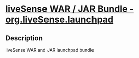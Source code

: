 # [liveSense WAR / JAR Bundle - org.liveSense.launchpad](http://github.com/liveSense/org.liveSense.launchpad)

## Description
liveSense WAR and JAR launchpad bundle
